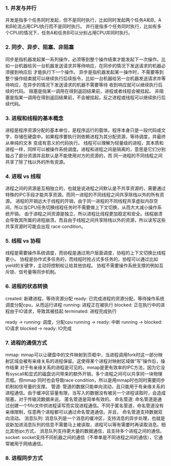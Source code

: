 ### **1. 并发与并行** 
并发是指多个任务同时发起，但不是同时执行，比如同时发起两个任务A和B，A和B轮流占用CPU执行而不是同时执行。
并行是指多个任务同时执行，比如有多个CPU的情况下，任务A和任务B可以分别占用CPU并同时执行。

### **2. 同步、异步、阻塞、非阻塞** 
同步是指机器发起某一系列操作，必须等到整个操作结束才能发起下一次操作。比如一台机器给另一台机器发送请求并等待响应，在同步的情况下发送请求的机器必须接到响应后
才能执行下一个操作。
异步是指机器发起某一操作时，不需要等到整个操作结束就可以继续执行后续指令，比如一台机器给另一台机器发送请求并等待响应，在异步的情况下发送请求的机器不需要等待
收到响应就可以继续执行后续的代码。
阻塞是指某一调用在得到返回结果前，进程或者线程会被挂起。
非阻塞是指某一调用在得到返回结果前，不会被挂起，反之进程或线程可以继续执行后续代码。

### **3. 进程和线程的基本概念** 
进程是程序资源分配的基本单位，是程序运行的载体。程序本身只是一段代码或文字，存储在硬盘中。如果程序要执行则依赖进程为其分配资源，等待调度，并最终从单纯的文本
变成有意义的代码执行。
线程可以理解为轻量级的进程，其本质和进程一样，同样可以被操作系统调度。进程和进程之间是隔离的，意思是它们分别独占了部分资源并且默认是不能使用对方的资源的，而
同一进程的不同线程之间共享了除了栈以外的所有资源。

### **4. 进程 vs 线程** 
进程之间的资源是互相独立的，也就是说进程之间默认是不共享资源的，需要通过特殊的IPC手段才能共享资源。而同一进程的不同线程之间共享除栈以外的所有资源。
进程的开销远大于线程的开销，由于同一进程的不同线程共享虚拟内存空间，所以当CPU任务切换线程任务时不需要做上下文切换，从而大大减小操作系统开销。
由于进程之间资源是独立，所以进程比线程更加稳定和安全。线程崩溃会导致其所属的进程崩溃。而且由于线程之间共享除栈以外的资源，所以读写这些共享资源时可能会出现
race condition。

### **5. 线程 vs 协程** 
线程是需要操作系统调度，而协程是通过用户层面调度，协程的上下文切换比线程更小。
协程是协作式多任务的，而线程时抢占式多任务的，协程可以通过比如yield的关键字，主动将控制权让给其他协程。
协程不需要操作系统支撑的例如互斥锁、信号量等同步机制。

### **6. 进程的状态转换** 
created: 新建进程，等待资源分配
ready: 已完成进程的资源分配，等待操作系统调度分配cpu，从而运行进程
running: 进程正在被执行
blocked: 正在执行中的进程由于IO请求，导致其被挂起
terminated: 进程完成执行

ready -> running: 调度，分配cpu
running -> ready: 中断
running -> blocked: IO请求
blocked -> ready: IO完成

### **7. 进程的通信方式** 
mmap: mmap可以让硬盘中的文件映射到页框中，当进程调用fork时这一部分映射区域会被有亲缘关系的进程保留。这使得某个进程对映射区域做“写”操作后，操作结果
对于有亲缘关系的进程是可见的。mmap是更有效率的IPC方法，因为它没有syscall和显式的磁盘访问带来的额外开销，多个进程之间可以共享同一块物理页框。但mmap
同时也会导致race condition，所以是用mmap时也同时需要同步机制如信号量的支撑。
管道: 管道的数据只能单向流动，且只能用于有亲缘关系的进程通信。由于缓冲区容量有限，当写入的数据没有被另一个进程读取时，会造成阻塞。对于传输流数据来说，
匿名管道是简单有效的。
命名管道: 命名管道是通过创建一个fifo文件供进程读写而实现进程通信。不同于匿名管道，命名管道没有亲缘限制，任意两个进程都可以通过命名管道通信。并且，
命名管道支持数据双向流动。
消息队列: 消息队列是一个消息的缓冲区，支持消息的异步处理，也就是说新加进消息队列的信息不需要马上被读取，进程可以等有需要时再读取消息。相比其他ipc方式，
消息队列支持更大量的数据通信，且支持多个进程之间的通信。
socket: socket支持不同机器之间的通信（不单单是不同进程之间的通信），它通常被用于网络通信。

### **8. 进程同步方式** 
